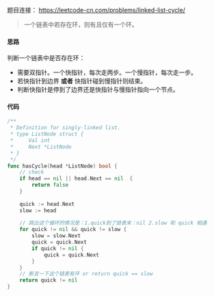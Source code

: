 题目连接： https://leetcode-cn.com/problems/linked-list-cycle/

>  一个链表中若存在环，则有且仅有一个环。



#### 思路

判断一个链表中是否存在环：

- 需要双指针。一个快指针，每次走两步。一个慢指针，每次走一步。
- 若快指针到边界 **或者** 快指针碰到慢指针则结束。
- 判断快指针是停到了边界还是快指针与慢指针指向一个节点。

#### 代码

```go
/**
 * Definition for singly-linked list.
 * type ListNode struct {
 *     Val int
 *     Next *ListNode
 * }
 */
func hasCycle(head *ListNode) bool {
    // check
    if head == nil || head.Next == nil  {
        return false
    }
    
    quick := head.Next
    slow := head
    
    // 跳出这个循环的情况是：1.quick到了链表末：nil 2.slow 和 quick 相遇
    for quick != nil && quick != slow {
        slow = slow.Next
        quick = quick.Next
        if quick != nil {
            quick = quick.Next
        }
    }
    // 断言一下这个链表有环 or return quick == slow
    return quick != nil
}
```

